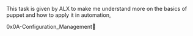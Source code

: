 This task is given by ALX to make me understand more on the basics of puppet and how to apply it in automation,

0x0A-Configuration_Management
